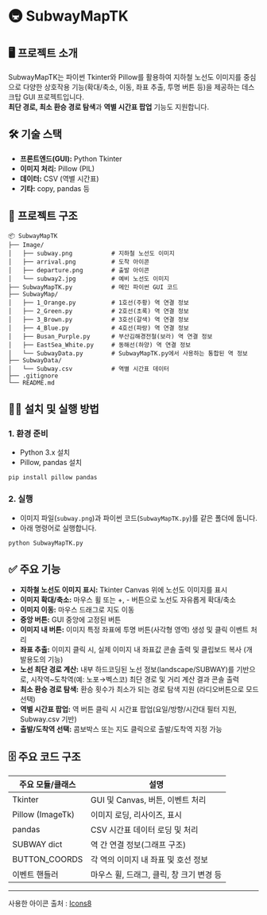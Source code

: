 # 🚇 SubwayMapTK

## 🖥️ 프로젝트 소개

SubwayMapTK는 파이썬 Tkinter와 Pillow를 활용하여 지하철 노선도 이미지를 중심으로 다양한 상호작용 기능(확대/축소, 이동, 좌표 추출, 투명 버튼 등)을 제공하는 데스크탑 GUI 프로젝트입니다.  
**최단 경로, 최소 환승 경로 탐색**과 **역별 시간표 팝업** 기능도 지원합니다.

## 🛠️ 기술 스택

- **프론트엔드(GUI):** Python Tkinter
- **이미지 처리:** Pillow (PIL)
- **데이터:** CSV (역별 시간표)
- **기타:** copy, pandas 등

## 📂 프로젝트 구조

```
📦 SubwayMapTK
├── Image/
│   ├── subway.png           # 지하철 노선도 이미지
│   ├── arrival.png          # 도착 아이콘
│   ├── departure.png        # 출발 아이콘
│   └── subway2.jpg          # 예비 노선도 이미지
├── SubwayMapTK.py           # 메인 파이썬 GUI 코드
├── SubwayMap/
│   ├── 1_Orange.py          # 1호선(주황) 역 연결 정보
│   ├── 2_Green.py           # 2호선(초록) 역 연결 정보
│   ├── 3_Brown.py           # 3호선(갈색) 역 연결 정보
│   ├── 4_Blue.py            # 4호선(파랑) 역 연결 정보
│   ├── Busan_Purple.py      # 부산김해경전철(보라) 역 연결 정보
│   ├── EastSea_White.py     # 동해선(하양) 역 연결 정보
│   └── SubwayData.py        # SubwayMapTK.py에서 사용하는 통합된 역 정보
├── SubwayData/
│   └── Subway.csv           # 역별 시간표 데이터
├── .gitignore
└── README.md
```

## 🏃‍♂️ 설치 및 실행 방법

### 1. 환경 준비

- Python 3.x 설치
- Pillow, pandas 설치

```
pip install pillow pandas
```

### 2. 실행

- 이미지 파일(`subway.png`)과 파이썬 코드(`SubwayMapTK.py`)를 같은 폴더에 둡니다.
- 아래 명령어로 실행합니다.

```
python SubwayMapTK.py
```

## ✅ 주요 기능

- **지하철 노선도 이미지 표시:** Tkinter Canvas 위에 노선도 이미지를 표시
- **이미지 확대/축소:** 마우스 휠 또는 +, - 버튼으로 노선도 자유롭게 확대/축소
- **이미지 이동:** 마우스 드래그로 지도 이동
- **중앙 버튼:** GUI 중앙에 고정된 버튼
- **이미지 내 버튼:** 이미지 특정 좌표에 투명 버튼(사각형 영역) 생성 및 클릭 이벤트 처리
- **좌표 추출:** 이미지 클릭 시, 실제 이미지 내 좌표값 콘솔 출력 및 클립보드 복사 (개발용도의 기능)
- **노선 최단 경로 계산:** 내부 하드코딩된 노선 정보(landscape/SUBWAY)를 기반으로, 시작역~도착역(예: 노포→벡스코) 최단 경로 및 거리 계산 결과 콘솔 출력
- **최소 환승 경로 탐색:** 환승 횟수가 최소가 되는 경로 탐색 지원 (라디오버튼으로 모드 선택)
- **역별 시간표 팝업:** 역 버튼 클릭 시 시간표 팝업(요일/방향/시간대 필터 지원, Subway.csv 기반)
- **출발/도착역 선택:** 콤보박스 또는 지도 클릭으로 출발/도착역 지정 가능

## 🗄️ 주요 코드 구조

| 주요 모듈/클래스 | 설명                                     |
| ---------------- | ---------------------------------------- |
| Tkinter          | GUI 및 Canvas, 버튼, 이벤트 처리         |
| Pillow (ImageTk) | 이미지 로딩, 리사이즈, 표시              |
| pandas           | CSV 시간표 데이터 로딩 및 처리           |
| SUBWAY dict      | 역 간 연결 정보(그래프 구조)             |
| BUTTON_COORDS    | 각 역의 이미지 내 좌표 및 호선 정보      |
| 이벤트 핸들러    | 마우스 휠, 드래그, 클릭, 창 크기 변경 등 |

<hr>

사용한 아이콘 출처 : [Icons8](Icons8.com)
